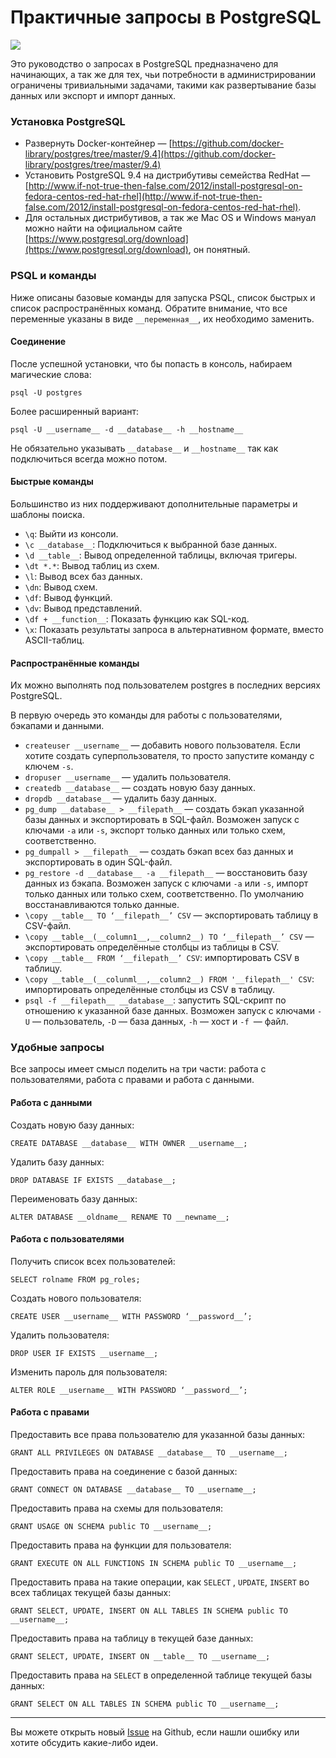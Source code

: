 # Практичные запросы в PostgreSQL

![](https://cdn-images-1.medium.com/max/800/1*6nFUVGQLCO2yd4nlD5m42Q.jpeg)

Это руководство о запросах в PostgreSQL предназначено для начинающих, а так же
для тех, чьи потребности в администрировании ограничены тривиальными задачами,
такими как развертывание базы данных или экспорт и импорт данных.

### Установка PostgreSQL

* Развернуть Docker-контейнер —
[https://github.com/docker-library/postgres/tree/master/9.4](https://github.com/docker-library/postgres/tree/master/9.4)
* Установить PostgreSQL 9.4 на дистрибутивы семейства RedHat —
[http://www.if-not-true-then-false.com/2012/install-postgresql-on-fedora-centos-red-hat-rhel](http://www.if-not-true-then-false.com/2012/install-postgresql-on-fedora-centos-red-hat-rhel).
* Для остальных дистрибутивов, а так же Mac OS и Windows мануал можно найти на
официальном сайте
[https://www.postgresql.org/download](https://www.postgresql.org/download), он
понятный.

### PSQL и команды

Ниже описаны базовые команды для запуска PSQL, список быстрых и список
распространённых команд. Обратите внимание, что все переменные указаны в виде
`__переменная__`, их необходимо заменить.

#### Соединение

После успешной установки, что бы попасть в консоль, набираем магические слова:

    psql -U postgres

Более расширенный вариант:

    psql -U __username__ -d __database__ -h __hostname__

Не обязательно указывать `__database__` и `__hostname__` так как подключиться
всегда можно потом.

#### Быстрые команды

Большинство из них поддерживают дополнительные параметры и шаблоны поиска.

* `\q`: Выйти из консоли.
* `\c __database__`: Подключиться к выбранной базе данных.
* `\d __table__`: Вывод определенной таблицы, включая тригеры.
* `\dt *.*`: Вывод таблиц из схем.
* `\l`: Вывод всех баз данных.
* `\dn`: Вывод схем.
* `\df`: Вывод функций.
* `\dv`: Вывод представлений.
* `\df + __function__`: Показать функцию как SQL-код.
* `\x`: Показать результаты запроса в альтернативном формате, вместо ASCII-таблиц.

#### Распространённые команды

Их можно выполнять под пользователем postgres в последних версиях PostgreSQL.

В первую очередь это команды для работы с пользователями, бэкапами и данными.

* `createuser __username__` — добавить нового пользователя. Если хотите создать
суперпользователя, то просто запустите команду с ключем `-s`.
* `dropuser __username__` — удалить пользователя.
* `createdb __database__` — создать новую базу данных.
* `dropdb __database__` — удалить базу данных.
* `pg_dump __database__ > __filepath__` — создать бэкап указанной базы данных и
экспортировать в SQL-файл. Возможен запуск с ключами `-a` или `-s`, экспорт
только данных или только схем, соответственно.
* `pg_dumpall > __filepath__` — создать бэкап всех баз данных и экспортировать в
один SQL-файл.
* `pg_restore -d __database__ -a __filepath__` — восстановить базу данных из
бэкапа. Возможен запуск с ключами `-a` или `-s`, импорт только данных или только
схем, соответственно. По умолчанию восстанавливаются только данные.
* `\copy __table__ TO ‘__filepath__’ CSV` — экспортировать таблицу в CSV-файл.
* `\copy __table__(__column1__,__column2__) TO ‘__filepath__’ CSV` —
экспортировать определённые столбцы из таблицы в CSV.
* `\copy __table__ FROM ‘__filepath__’ CSV`: импортировать CSV в таблицу.
* `\copy __table__(__colunml__,__column2__) FROM '__filepath__' CSV`:
импортировать определённые столбцы из CSV в таблицу.
* `psql -f __filepath__ __database__`: запустить SQL-скрипт по отношению к
указанной базе данных. Возможен запуск с ключами `-U` — пользователь, `-D` —
база данных, `-h` — хост и `-f `— файл.

### Удобные запросы

Все запросы имеет смысл поделить на три части: работа с пользователями, работа с
правами и работа с данными.

#### Работа с данными

Создать новую базу данных:

    CREATE DATABASE __database__ WITH OWNER __username__;

Удалить базу данных:

    DROP DATABASE IF EXISTS __database__;

Переименовать базу данных:

    ALTER DATABASE __oldname__ RENAME TO __newname__;

#### Работа с пользователями

Получить список всех пользователей:

    SELECT rolname FROM pg_roles;

Создать нового пользователя:

    CREATE USER __username__ WITH PASSWORD ‘__password__’;

Удалить пользователя:

    DROP USER IF EXISTS __username__;

Изменить пароль для пользователя:

    ALTER ROLE __username__ WITH PASSWORD ‘__password__’;

#### Работа с правами

Предоставить все права пользователю для указанной базы данных:

    GRANT ALL PRIVILEGES ON DATABASE __database__ TO __username__;

Предоставить права на соединение с базой данных:

    GRANT CONNECT ON DATABASE __database__ TO __username__;

Предоставить права на схемы для пользователя:

    GRANT USAGE ON SCHEMA public TO __username__;

Предоставить права на функции для пользователя:

    GRANT EXECUTE ON ALL FUNCTIONS IN SCHEMA public TO __username__;

Предоставить права на такие операции, как `SELECT` , `UPDATE`, `INSERT` во всех
таблицах текущей базы данных:

    GRANT SELECT, UPDATE, INSERT ON ALL TABLES IN SCHEMA public TO __username__;

Предоставить права на таблицу в текущей базе данных:

    GRANT SELECT, UPDATE, INSERT ON __table__ TO __username__;

Предоставить права на `SELECT` в определенной таблице текущей базы данных:

    GRANT SELECT ON ALL TABLES IN SCHEMA public TO __username__;

*****

Вы можете открыть новый
[Issue](https://github.com/alxshelepenok/blog/issues/new) на Github, если нашли
ошибку или хотите обсудить какие-либо идеи.
